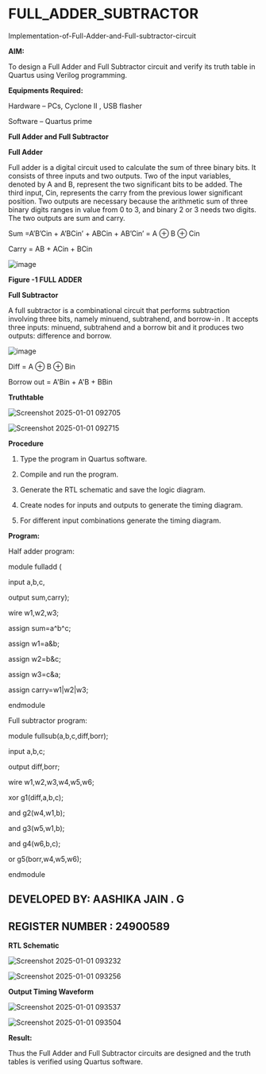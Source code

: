 # FULL_ADDER_SUBTRACTOR

Implementation-of-Full-Adder-and-Full-subtractor-circuit

**AIM:**

To design a Full Adder and Full Subtractor circuit and verify its truth table in Quartus using Verilog programming.

**Equipments Required:**

Hardware – PCs, Cyclone II , USB flasher

Software – Quartus prime

**Full Adder and Full Subtractor**

**Full Adder**

Full adder is a digital circuit used to calculate the sum of three binary bits. It consists of three inputs and two outputs. Two of the input variables, denoted by A and B, represent the two significant bits to be added. The third input, Cin, represents the carry from the previous lower significant position. Two outputs are necessary because the arithmetic sum of three binary digits ranges in value from 0 to 3, and binary 2 or 3 needs two digits. The two outputs are sum and carry.

Sum =A’B’Cin + A’BCin’ + ABCin + AB’Cin’ = A ⊕ B ⊕ Cin 

Carry = AB + ACin + BCin

![image](https://github.com/naavaneetha/FULL_ADDER_SUBTRACTOR/assets/154305477/0f30ba51-5ffb-4198-845f-18e054f675e7)

**Figure -1 FULL ADDER**

**Full Subtractor**

A full subtractor is a combinational circuit that performs subtraction involving three bits, namely minuend, subtrahend, and borrow-in . It accepts three inputs: minuend, subtrahend and a borrow bit and it produces two outputs: difference and borrow.

![image](https://github.com/naavaneetha/FULL_ADDER_SUBTRACTOR/assets/154305477/02b24f51-ab51-4304-9ad6-7b81ffc1ead5)

Diff = A ⊕ B ⊕ Bin 

Borrow out = A'Bin + A'B + BBin

**Truthtable**

![Screenshot 2025-01-01 092705](https://github.com/user-attachments/assets/ccadcfd3-5522-44ab-8f61-23b38ad2f5f5)

![Screenshot 2025-01-01 092715](https://github.com/user-attachments/assets/a109bf22-311a-425e-be9e-ac262082f246)


**Procedure**

1. Type the program in Quartus software.

2. Compile and run the program.

3. Generate the RTL schematic and save the logic diagram.

4. Create nodes for inputs and outputs to generate the timing diagram.

5. For different input combinations generate the timing diagram.

**Program:**

Half adder program:

module fulladd (

input a,b,c,

output sum,carry);

wire w1,w2,w3;

assign sum=a^b^c;

assign w1=a&b;

assign w2=b&c;

assign w3=c&a;

assign carry=w1|w2|w3;

endmodule

Full subtractor program:

module fullsub(a,b,c,diff,borr);

input a,b,c;

output diff,borr;

wire w1,w2,w3,w4,w5,w6;

xor g1(diff,a,b,c);

and g2(w4,w1,b);

and g3(w5,w1,b);

and g4(w6,b,c);

or g5(borr,w4,w5,w6);

endmodule

## DEVELOPED BY: AASHIKA JAIN . G 
## REGISTER NUMBER : 24900589

**RTL Schematic**

![Screenshot 2025-01-01 093232](https://github.com/user-attachments/assets/a12c1e0f-806b-49d8-92cf-4759f396665d)

![Screenshot 2025-01-01 093256](https://github.com/user-attachments/assets/9990667c-3d89-44a7-b76a-28b53f3f114e)

**Output Timing Waveform**

![Screenshot 2025-01-01 093537](https://github.com/user-attachments/assets/ae2fdfbd-e3da-4900-9854-dd471c31bcf3)

![Screenshot 2025-01-01 093504](https://github.com/user-attachments/assets/692d9875-58e8-4679-9b28-d19017924b5c)


**Result:**

Thus the Full Adder and Full Subtractor circuits are designed and the truth tables is verified using Quartus software.




